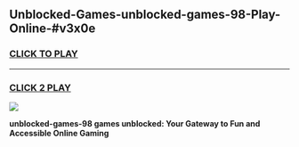 
## Unblocked-Games-unblocked-games-98-Play-Online-#v3x0e
<h3>
<a href="https://premium.freeplayer.one?title=unblocked-games-98&ref=27F">CLICK TO PLAY</a></h3>
<hr>

<h3>
<a href="https://premium.freeplayer.one?title=unblocked-games-98&ref=27F">CLICK 2 PLAY</a>
  
</h3>

<a href="https://premium.freeplayer.one?title=unblocked-games-98&ref=27F"><img src="https://clearcache.store/games.png"></a>


**unblocked-games-98 games unblocked: Your Gateway to Fun and Accessible Online Gaming**
